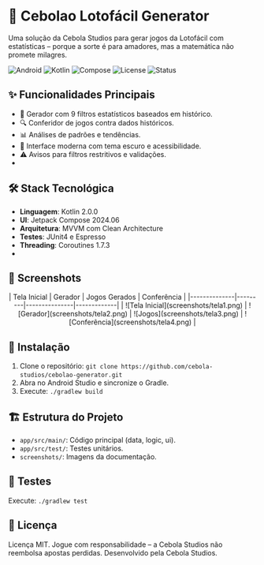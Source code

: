 # 🎲 Cebolao Lotofácil Generator

Uma solução da Cebola Studios para gerar jogos da Lotofácil com estatísticas – porque a sorte é para amadores, mas a matemática não promete milagres.

![Android](https://img.shields.io/badge/Android-API_26+-green)
![Kotlin](https://img.shields.io/badge/Kotlin-2.0.0-purple)
![Compose](https://img.shields.io/badge/Jetpack_Compose-2024.06-blueviolet)
![License](https://img.shields.io/badge/license-MIT-yellow)
![Status](https://img.shields.io/badge/Status-Pronto%20para%20Apostar-brightgreen)

## ✨ Funcionalidades Principais
- 🧮 Gerador com 9 filtros estatísticos baseados em histórico.
- 🔍 Conferidor de jogos contra dados históricos.
- 📊 Análises de padrões e tendências.
- 🎨 Interface moderna com tema escuro e acessibilidade.
- ⚠️ Avisos para filtros restritivos e validações.
- 
## 🛠️ Stack Tecnológica
- **Linguagem**: Kotlin 2.0.0
- **UI**: Jetpack Compose 2024.06
- **Arquitetura**: MVVM com Clean Architecture
- **Testes**: JUnit4 e Espresso
- **Threading**: Coroutines 1.7.3
- 
## 📸 Screenshots
<div align="center">
| Tela Inicial | Gerador | Jogos Gerados | Conferência |
|--------------|---------|---------------|-------------|
| ![Tela Inicial](screenshots/tela1.png) | ![Gerador](screenshots/tela2.png) | ![Jogos](screenshots/tela3.png) | ![Conferência](screenshots/tela4.png) |
</div>

## 🚀 Instalação
1. Clone o repositório: `git clone https://github.com/cebola-studios/cebolao-generator.git`
2. Abra no Android Studio e sincronize o Gradle.
3. Execute: `./gradlew build`

## 🏗️ Estrutura do Projeto
- `app/src/main/`: Código principal (data, logic, ui).
- `app/src/test/`: Testes unitários.
- `screenshots/`: Imagens da documentação.

## 🧪 Testes
Execute: `./gradlew test`

## 📄 Licença
Licença MIT. Jogue com responsabilidade – a Cebola Studios não reembolsa apostas perdidas.
Desenvolvido pela Cebola Studios.